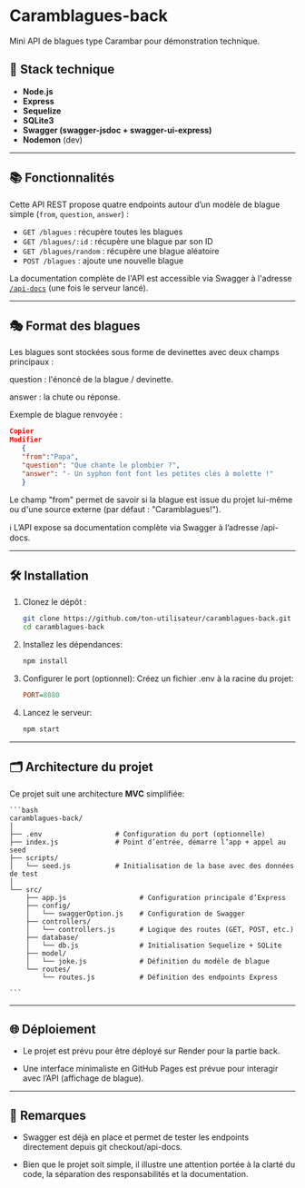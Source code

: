 # Caramblagues-back

Mini API de blagues type Carambar pour démonstration technique.

## 🚀 Stack technique

- **Node.js**
- **Express**
- **Sequelize**
- **SQLite3**
- **Swagger (swagger-jsdoc + swagger-ui-express)**
- **Nodemon** (dev)

---

## 📚 Fonctionnalités

Cette API REST propose quatre endpoints autour d’un modèle de blague simple (`from`, `question`, `answer`) :

- `GET /blagues` : récupère toutes les blagues
- `GET /blagues/:id` : récupère une blague par son ID
- `GET /blagues/random` : récupère une blague aléatoire
- `POST /blagues` : ajoute une nouvelle blague

La documentation complète de l'API est accessible via Swagger à l'adresse [`/api-docs`](http://localhost:8080/api-docs) (une fois le serveur lancé).

---

## 🎭 Format des blagues

Les blagues sont stockées sous forme de devinettes avec deux champs principaux :

question : l'énoncé de la blague / devinette.

answer : la chute ou réponse.

Exemple de blague renvoyée :

```json
Copier
Modifier
   {
   "from":"Papa",
   "question": "Que chante le plombier ?",
   "answer": "- Un syphon font font les petites clés à molette !"
   }
```

Le champ "from" permet de savoir si la blague est issue du projet lui-même ou d'une source externe (par défaut : "Caramblagues!").

ℹ️ L’API expose sa documentation complète via Swagger à l’adresse /api-docs.

---

## 🛠️ Installation

1. Clonez le dépôt :

   ```bash
   git clone https://github.com/ton-utilisateur/caramblagues-back.git
   cd caramblagues-back
   ```

2. Installez les dépendances:

   ```bash
   npm install
   ```

3. Configurer le port (optionnel):
   Créez un fichier .env à la racine du projet:

   ```ini
   PORT=8080
   ```

4. Lancez le serveur:

   ```bash
   npm start
   ```

---

## 🗂️ Architecture du projet

Ce projet suit une architecture **MVC** simplifiée:

    ```bash
    caramblagues-back/
    │
    ├── .env                  # Configuration du port (optionnelle)
    ├── index.js              # Point d’entrée, démarre l’app + appel au seed
    ├── scripts/
    │   └── seed.js           # Initialisation de la base avec des données de test
    │
    └── src/
        ├── app.js                  # Configuration principale d’Express
        ├── config/
        │   └── swaggerOption.js    # Configuration de Swagger
        ├── controllers/
        │   └── controllers.js      # Logique des routes (GET, POST, etc.)
        ├── database/
        │   └── db.js               # Initialisation Sequelize + SQLite
        ├── model/
        │   └── joke.js             # Définition du modèle de blague
        └── routes/
            └── routes.js           # Définition des endpoints Express

    ```

---

## 🌐 Déploiement

- Le projet est prévu pour être déployé sur Render pour la partie back.

- Une interface minimaliste en GitHub Pages est prévue pour interagir avec l’API (affichage de blague).

---

## 📝 Remarques

- Swagger est déjà en place et permet de tester les endpoints directement depuis git checkout/api-docs.

- Bien que le projet soit simple, il illustre une attention portée à la clarté du code, la séparation des responsabilités et la documentation.
